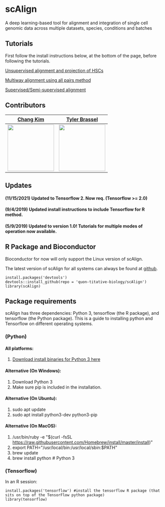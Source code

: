# scAlign
A deep learning-based tool for alignment and integration of single cell genomic data across multiple datasets, species, conditions and batches

## Tutorials

First follow the install instructions below, at the bottom of the page, before following the tutorials.

[Unsupervised alignment and projection of HSCs](https://github.com/quon-titative-biology/examples/blob/master/scAlign_paired_alignment/scAlign_kowalcyzk_et_al.md)

[Multiway alignment using all pairs method](https://github.com/quon-titative-biology/examples/blob/master/scAlign_multiway_alignment/scAlign_multiway_pancreas.md)

[Supervised/Semi-supervised alignment](https://github.com/quon-titative-biology/examples/blob/master/scAlign_supervised_alignment/scAlign_supervised_alignment.md)

## Contributors

[Chang Kim](https://github.com/cnk113) | [Tyler Brassel](https://github.com/tbrassel) |
------------ | ------------ |
<img src="https://avatars1.githubusercontent.com/u/21249710?v=4&s=25" width="150" height="150" /> | <img src="https://avatars3.githubusercontent.com/u/37461300?s=460&v=4" width="150" height="150" /> | 


## Updates

#### (11/15/2021) Updated to Tensorflow 2. Now req. (Tensorflow >= 2.0)

#### (9/4/2019) Updated install instructions to include Tensorflow for R method.

#### (5/9/2019) Updated to version 1.0! Tutorials for multiple modes of operation now available.

## R Package and Bioconductor

Bioconductor for now will only support the Linux version of scAlign.

The latest version of scAlign for all systems can always be found at [github](https://github.com/quon-titative-biology/).

```
install.packages('devtools')
devtools::install_github(repo = 'quon-titative-biology/scAlign')
library(scAlign)
```

## Package requirements

scAlign has three dependencies: Python 3, tensorflow (the R package), and tensorflow (the Python package). This is a guide to installing python and Tensorflow on different operating systems.

### (Python)
  #### All platforms:
  1. [Download install binaries for Python 3 here](https://www.python.org/downloads/release/)
  #### Alternative (On Windows):
  1. Download Python 3
  2. Make sure pip is included in the installation.

  #### Alternative (On Ubuntu):
  1. sudo apt update
  2. sudo apt install python3-dev python3-pip

  #### Alternative (On MacOS):
  1. /usr/bin/ruby -e "$(curl -fsSL https://raw.githubusercontent.com/Homebrew/install/master/install)"
  2. export PATH="/usr/local/bin:/usr/local/sbin:$PATH"
  3. brew update
  4. brew install python  # Python 3

### (Tensorflow)
In an R session:
  ```
  install.packages('tensorflow') #install the tensorflow R package (that sits on top of the TensorFlow python package)
  library(tensorflow)
  ```

